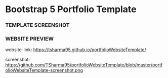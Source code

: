 # Bootstrap 5 Portfolio Template

### TEMPLATE SCREENSHOT

### WEBSITE PREVIEW 

website-link: https://tsharma95.github.io/portfolioWebsiteTemplate/

screenshot: https://github.com/TSharma95/portfolioWebsiteTemplate/blob/master/portfolioWebsiteTemplate-screenshot.png
